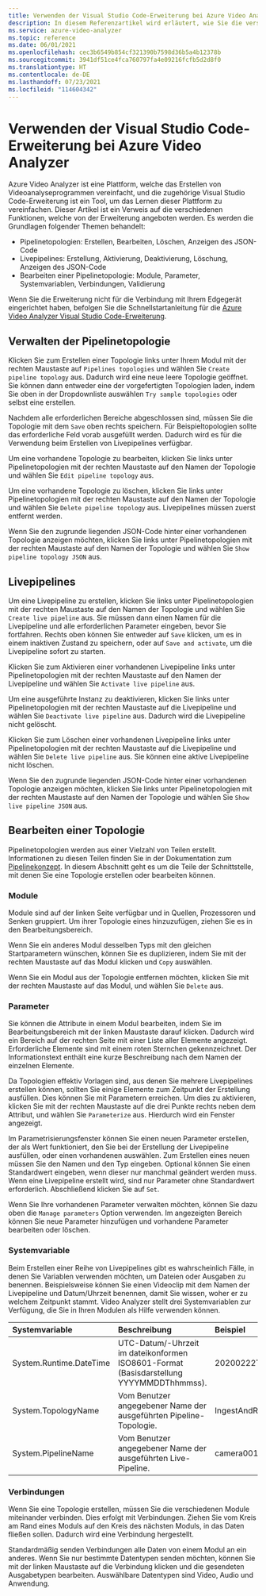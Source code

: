 ```yaml
---
title: Verwenden der Visual Studio Code-Erweiterung bei Azure Video Analyzer
description: In diesem Referenzartikel wird erläutert, wie Sie die verschiedenen Funktionen des Azure Video Analyzer-Visual Studio Code verwenden.
ms.service: azure-video-analyzer
ms.topic: reference
ms.date: 06/01/2021
ms.openlocfilehash: cec3b6549b854cf321390b7598d36b5a4b12378b
ms.sourcegitcommit: 3941df51ce4fca760797fa4e09216fcfb5d2d8f0
ms.translationtype: HT
ms.contentlocale: de-DE
ms.lasthandoff: 07/23/2021
ms.locfileid: "114604342"
---
```

# <a name="use-azure-video-analyzer-visual-studio-code-extension"></a>Verwenden der Visual Studio Code-Erweiterung bei Azure Video Analyzer

Azure Video Analyzer ist eine Plattform, welche das Erstellen von Videoanalyseprogrammen vereinfacht, und die zugehörige Visual Studio Code-Erweiterung ist ein Tool, um das Lernen dieser Plattform zu vereinfachen.  Dieser Artikel ist ein Verweis auf die verschiedenen Funktionen, welche von der Erweiterung angeboten werden.  Es werden die Grundlagen folgender Themen behandelt:

* Pipelinetopologien: Erstellen, Bearbeiten, Löschen, Anzeigen des JSON-Code
* Livepipelines: Erstellung, Aktivierung, Deaktivierung, Löschung, Anzeigen des JSON-Code
* Bearbeiten einer Pipelinetopologie: Module, Parameter, Systemvariablen, Verbindungen, Validierung

Wenn Sie die Erweiterung nicht für die Verbindung mit Ihrem Edgegerät eingerichtet haben, befolgen Sie die Schnellstartanleitung für die [Azure Video Analyzer Visual Studio Code-Erweiterung](./create-pipeline-vs-code-extension.md).

## <a name="managing-pipelines-topology"></a>Verwalten der Pipelinetopologie

Klicken Sie zum Erstellen einer Topologie links unter Ihrem Modul mit der rechten Maustaste auf `Pipelines topologies` und wählen Sie `Create pipeline topology` aus.  Dadurch wird eine neue leere Topologie geöffnet.  Sie können dann entweder eine der vorgefertigten Topologien laden, indem Sie oben in der Dropdownliste auswählen `Try sample topologies` oder selbst eine erstellen.  

Nachdem alle erforderlichen Bereiche abgeschlossen sind, müssen Sie die Topologie mit dem `Save` oben rechts speichern.  Für Beispieltopologien sollte das erforderliche Feld vorab ausgefüllt werden.  Dadurch wird es für die Verwendung beim Erstellen von Livepipelines verfügbar.

Um eine vorhandene Topologie zu bearbeiten, klicken Sie links unter Pipelinetopologien mit der rechten Maustaste auf den Namen der Topologie und wählen Sie `Edit pipeline topology` aus.

Um eine vorhandene Topologie zu löschen, klicken Sie links unter Pipelinetopologien mit der rechten Maustaste auf den Namen der Topologie und wählen Sie `Delete pipeline topology` aus.  Livepipelines müssen zuerst entfernt werden.

Wenn Sie den zugrunde liegenden JSON-Code hinter einer vorhandenen Topologie anzeigen möchten, klicken Sie links unter Pipelinetopologien mit der rechten Maustaste auf den Namen der Topologie und wählen Sie `Show pipeline topology JSON` aus.

## <a name="live-pipelines"></a>Livepipelines

Um eine Livepipeline zu erstellen, klicken Sie links unter Pipelinetopologien mit der rechten Maustaste auf den Namen der Topologie und wählen Sie `Create live pipeline` aus.  Sie müssen dann einen Namen für die Livepipeline und alle erforderlichen Parameter eingeben, bevor Sie fortfahren.  Rechts oben können Sie entweder auf `Save` klicken, um es in einem inaktiven Zustand zu speichern, oder auf `Save and activate`, um die Livepipeline sofort zu starten. 

Klicken Sie zum Aktivieren einer vorhandenen Livepipeline links unter Pipelinetopologien mit der rechten Maustaste auf den Namen der Livepipeline und wählen Sie `Activate live pipeline` aus.

Um eine ausgeführte Instanz zu deaktivieren, klicken Sie links unter Pipelinetopologien mit der rechten Maustaste auf die Livepipeline und wählen Sie `Deactivate live pipeline` aus.  Dadurch wird die Livepipeline nicht gelöscht.

Klicken Sie zum Löschen einer vorhandenen Livepipeline links unter Pipelinetopologien mit der rechten Maustaste auf die Livepipeline und wählen Sie `Delete live pipeline` aus.  Sie können eine aktive Livepipeline nicht löschen.

Wenn Sie den zugrunde liegenden JSON-Code hinter einer vorhandenen Topologie anzeigen möchten, klicken Sie links unter Pipelinetopologien mit der rechten Maustaste auf den Namen der Topologie und wählen Sie `Show live pipeline JSON` aus.

## <a name="editing-a-topology"></a>Bearbeiten einer Topologie 

Pipelinetopologien werden aus einer Vielzahl von Teilen erstellt.  Informationen zu diesen Teilen finden Sie in der Dokumentation zum [Pipelinekonzept](./pipeline.md). In diesem Abschnitt geht es um die Teile der Schnittstelle, mit denen Sie eine Topologie erstellen oder bearbeiten können.

### <a name="modules"></a>Module

Module sind auf der linken Seite verfügbar und in Quellen, Prozessoren und Senken gruppiert.  Um ihrer Topologie eines hinzuzufügen, ziehen Sie es in den Bearbeitungsbereich.

Wenn Sie ein anderes Modul desselben Typs mit den gleichen Startparametern wünschen, können Sie es duplizieren, indem Sie mit der rechten Maustaste auf das Modul klicken und `Copy` auswählen.

Wenn Sie ein Modul aus der Topologie entfernen möchten, klicken Sie mit der rechten Maustaste auf das Modul, und wählen Sie `Delete` aus.

### <a name="parameters"></a>Parameter

Sie können die Attribute in einem Modul bearbeiten, indem Sie im Bearbeitungsbereich mit der linken Maustaste darauf klicken.  Dadurch wird ein Bereich auf der rechten Seite mit einer Liste aller Elemente angezeigt.  Erforderliche Elemente sind mit einem roten Sternchen gekennzeichnet.  Der Informationstext enthält eine kurze Beschreibung nach dem Namen der einzelnen Elemente.

Da Topologien effektiv Vorlagen sind, aus denen Sie mehrere Livepipelines erstellen können, sollten Sie einige Elemente zum Zeitpunkt der Erstellung ausfüllen.  Dies können Sie mit Parametern erreichen.  Um dies zu aktivieren, klicken Sie mit der rechten Maustaste auf die drei Punkte rechts neben dem Attribut, und wählen Sie `Parameterize` aus.  Hierdurch wird ein Fenster angezeigt.

Im Parametrisierungsfenster können Sie einen neuen Parameter erstellen, der als Wert funktioniert, den Sie bei der Erstellung der Livepipeline ausfüllen, oder einen vorhandenen auswählen.  Zum Erstellen eines neuen müssen Sie den Namen und den Typ eingeben.  Optional können Sie einen Standardwert eingeben, wenn dieser nur manchmal geändert werden muss.  Wenn eine Livepipeline erstellt wird, sind nur Parameter ohne Standardwert erforderlich.  Abschließend klicken Sie auf `Set`.

Wenn Sie Ihre vorhandenen Parameter verwalten möchten, können Sie dazu oben die `Manage parameters` Option verwenden.  Im angezeigten Bereich können Sie neue Parameter hinzufügen und vorhandene Parameter bearbeiten oder löschen.

### <a name="system-variable"></a>Systemvariable

Beim Erstellen einer Reihe von Livepipelines gibt es wahrscheinlich Fälle, in denen Sie Variablen verwenden möchten, um Dateien oder Ausgaben zu benennen.  Beispielsweise können Sie einen Videoclip mit dem Namen der Livepipeline und Datum/Uhrzeit benennen, damit Sie wissen, woher er zu welchem Zeitpunkt stammt.  Video Analyzer stellt drei Systemvariablen zur Verfügung, die Sie in Ihren Modulen als Hilfe verwenden können.

| Systemvariable        | Beschreibung                                                  | Beispiel              |
| :--------------------- | :----------------------------------------------------------- | :------------------- |
| System.Runtime.DateTime        | UTC-Datum/-Uhrzeit im dateikonformen ISO8601-Format (Basisdarstellung YYYYMMDDThhmmss). | 20200222T173200Z     |
| System.TopologyName    | Vom Benutzer angegebener Name der ausgeführten Pipeline-Topologie.          | IngestAndRecord      |
| System.PipelineName    | Vom Benutzer angegebener Name der ausgeführten Live-Pipeline.          | camera001            |

### <a name="connections"></a>Verbindungen 

Wenn Sie eine Topologie erstellen, müssen Sie die verschiedenen Module miteinander verbinden.  Dies erfolgt mit Verbindungen.  Ziehen Sie vom Kreis am Rand eines Moduls auf den Kreis des nächsten Moduls, in das Daten fließen sollen.  Dadurch wird eine Verbindung hergestellt.

Standardmäßig senden Verbindungen alle Daten von einem Modul an ein anderes.  Wenn Sie nur bestimmte Datentypen senden möchten, können Sie mit der linken Maustaste auf die Verbindung klicken und die gesendeten Ausgabetypen bearbeiten.  Auswählbare Datentypen sind Video, Audio und Anwendung.
